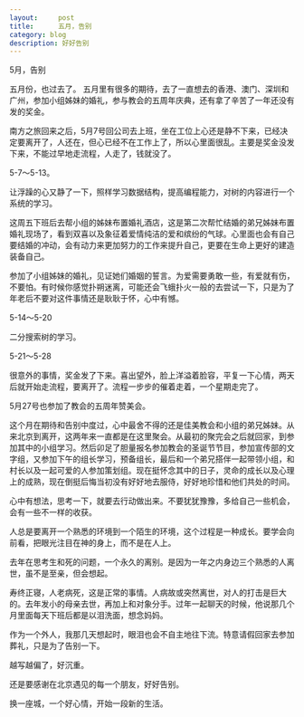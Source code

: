 ```yaml
---
layout:     post
title:      五月，告别
category: blog
description: 好好告别
---
```


5月，告别

五月份，也过去了。
五月里有很多的期待，去了一直想去的香港、澳门、深圳和广州，参加小组姊妹的婚礼，参与教会的五周年庆典，还有拿了辛苦了一年还没有发的奖金。

南方之旅回来之后，5月7号回公司去上班，坐在工位上心还是静不下来，已经决定要离开了，人还在，但心已经不在工作上了，所以心里面很乱。主要是奖金没发下来，不能过早地走流程，人走了，钱就没了。

5-7～5-13。

让浮躁的心又静了一下，照样学习数据结构，提高编程能力，对树的内容进行一个系统的学习。

这周五下班后去帮小组的姊妹布置婚礼酒店，这是第二次帮忙结婚的弟兄姊妹布置婚礼现场了，看到双喜以及象征着爱情纯洁的爱和缤纷的气球。心里面也会有自己要结婚的冲动，会有动力来更加努力的工作来提升自己，更要在生命上更好的建造装备自己。

参加了小组姊妹的婚礼，见证她们婚姻的誓言。为爱需要勇敢一些，有爱就有伤，不要怕。有时候你感觉扑朔迷离，可能还会飞蛾扑火一般的去尝试一下，只是为了年老后不要对这件事情还是耿耿于怀，心中有憾。

5-14～5-20

二分搜索树的学习。

5-21～5-28

很意外的事情，奖金发了下来。喜出望外，脸上洋溢着脸容，平复一下心情，两天后就开始走流程，要离开了。流程一步步的催着走着，一个星期走完了。

5月27号也参加了教会的五周年赞美会。

这个月在期待和告别中度过，心中最舍不得的还是佳美教会和小组的弟兄姊妹。从来北京到离开，这两年来一直都是在这里聚会。从最初的聚完会之后就回家，到参加其中的小组学习。然后卯足了胆量报名参加教会的圣诞节节目，参加宣传部的文字组，又参加下午的组长学习，预备组长，最后和一个弟兄搭伴一起带领小组，和村长以及一起可爱的人参加策划组。现在挺怀念其中的日子，灵命的成长以及心理上的成熟，现在倒挺后悔当初没有好好地去服侍，好好地珍惜和他们共处的时间。

心中有想法，思考一下，就要去行动做出来。不要犹犹豫豫，多给自己一些机会，会有一些不一样的收获。

人总是要离开一个熟悉的环境到一个陌生的环境，这个过程是一种成长。要学会向前看，把眼光注目在神的身上，而不是在人上。

去年在思考生和死的问题，一个永久的离别。是因为一年之内身边三个熟悉的人离世，虽不是至亲，但会想起。

寿终正寝，人老病死，这是正常的事情。人病故或突然离世，对人的打击是巨大的。去年发小的母亲去世，再加上和对象分手。过年一起聊天的时候，他说那几个月里面每天下班后都是以泪洗面，想念妈妈。

作为一个外人，我那几天想起时，眼泪也会不自主地往下流。特意请假回家去参加葬礼，只是为了告别一下。

越写越偏了，好沉重。

还是要感谢在北京遇见的每一个朋友，好好告别。

换一座城，一个好心情，开始一段新的生活。

